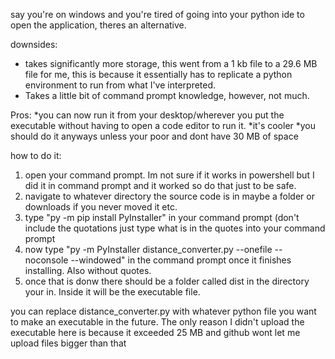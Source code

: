 say you're on windows and you're tired of going into your python ide to open the application, theres an alternative.

downsides:
* takes significantly more storage, this went from a 1 kb file to a 29.6 MB file for me, this is because it essentially has to replicate a python environment to run from what I've interpreted.
* Takes a little bit of command prompt knowledge, however, not much.

Pros:
*you can now run it from your desktop/wherever you put the executable without having to open a code editor to run it.
*it's cooler
*you should do it anyways unless your poor and dont have 30 MB of space

how to do it:
1. open your command prompt. Im not sure if it works in powershell but I did it in command prompt and it worked so do that just to be safe.
2. navigate to whatever directory the source code is in maybe a folder or downloads if you never moved it etc.
3. type "py -m pip install PyInstaller" in your command prompt (don't include the quotations just type what is in the quotes into your command prompt
4. now type "py -m PyInstaller distance_converter.py --onefile --noconsole --windowed" in the command prompt once it finishes installing. Also without quotes.
5. once that is donw there should be a folder called dist in the directory your in. Inside it will be the executable file.

you can replace distance_converter.py with whatever python file you want to make an executable in the future.
The only reason I didn't upload the executable here is because it exceeded 25 MB and github wont let me upload files bigger than that
